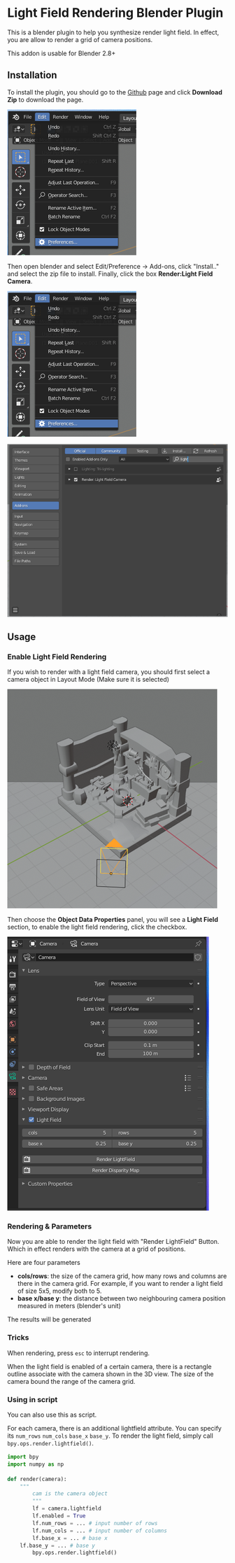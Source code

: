 # Light Field Rendering Blender Plugin

This is a blender plugin to help you synthesize render light field. In effect, you are allow to render a grid of camera positions. 

This addon is usable for Blender 2.8+

## Installation

To install the plugin, you should go to the [Github](https://github.com/gfxdisp/Blender-addon-light-field-camera) page and click **Download Zip** to download the page.

![./images/Untitled%201.png](./images/Untitled%201.png)

Then open blender and select Edit/Preference → Add-ons, click "Install.." and select the zip file to install. Finally, click the box **Render:Light Field Camera**.

![./images/Untitled%201.png](./images/Untitled%201.png)

![./images/Untitled%202.png](./images/Untitled%202.png)

## Usage

### Enable Light Field Rendering

If you wish to render with a light field camera, you should first select a camera object in Layout Mode (Make sure it is selected)

![./images/Untitled%203.png](./images/Untitled%203.png)

Then choose the **Object Data Properties** panel, you will see a **Light Field** section, to enable the light field rendering, click the checkbox.

![./images/Untitled%204.png](./images/Untitled%204.png)

### Rendering & Parameters

Now you are able to render the light field with "Render LightField" Button. Which in effect renders with the camera at a grid of positions. 

Here are four parameters

- **cols/rows**: the size of the camera grid, how many rows and columns are there in the camera grid. For example, if you want to render a light field of size 5x5, modify both to 5.
- **base x/base y**: the distance between two neighbouring camera position measured in meters (blender's unit)

The results will be generated 

### Tricks

When rendering, press `esc` to interrupt rendering.

When the light field is enabled of a certain camera, there is a rectangle outline associate with the camera shown in the 3D view. The size of the camera bound the range of the camera grid.


### Using in script

You can also use this as script.

For each camera, there is an additional lightfield attribute. You can specify its `num_rows` `num_cols` `base_x` `base_y`. To render the light field, simply call `bpy.ops.render.lightfield()`. 

```python
import bpy
import numpy as np

def render(camera):
    """
        cam is the camera object
        """
        lf = camera.lightfield
        lf.enabled = True
        lf.num_rows = ... # input number of rows
        lf.num_cols = ... # input number of columns
        lf.base_x = ... # base x
    lf.base_y = ... # base y
        bpy.ops.render.lightfield()
```
